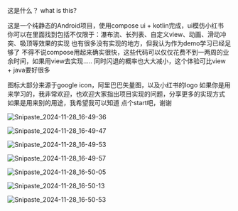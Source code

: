 这是什么？
what is this?

这是一个纯静态的Android项目，使用compose ui + kotlin完成，ui模仿小红书
你可以在里面找到包括不仅限于：瀑布流、长列表、自定义view、动画、滑动冲突、吸顶等效果的实现
也有很多没有实现的地方，但我认为作为demo学习已经足够了
不得不说compose用起来确实很快，这些代码可以仅仅花费不到一两周的业余时间，如果用view去实现.....
同时闪退的概率也大大减小，这个体验可比view + java要好很多

图标大部分来源于google icon，阿里巴巴矢量图，以及小红书的logo
如果你是用来学习的，我非常欢迎，也欢迎大家指出项目实现的问题，分享更多的实现方式
如果是用来别的用途，我希望我可以知道
点个start吧，谢谢

![Snipaste_2024-11-28_16-49-36](https://github.com/user-attachments/assets/4dbcd70e-4f2d-4b3b-af9d-2d06628aa31d)

![Snipaste_2024-11-28_16-49-47](https://github.com/user-attachments/assets/937d3f49-2b34-4232-8ec0-5a0793869262)

![Snipaste_2024-11-28_16-49-53](https://github.com/user-attachments/assets/6e55ca7a-fa58-43a5-bb9a-ebbf74c3717f)

![Snipaste_2024-11-28_16-49-57](https://github.com/user-attachments/assets/2b02b5d2-3de6-430d-b533-8a066824a34f)

![Snipaste_2024-11-28_16-50-05](https://github.com/user-attachments/assets/1ffc6d3d-31d5-482d-9c88-b5da7af630ee)

![Snipaste_2024-11-28_16-50-13](https://github.com/user-attachments/assets/b02778a4-1fc5-491a-9401-f4ee419e7f14)

![Snipaste_2024-11-28_16-50-53](https://github.com/user-attachments/assets/4c487c13-b268-4ff5-b0ab-fc60579faaf3)






